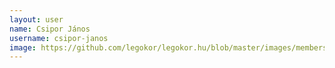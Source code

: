 ```yaml
---
layout: user
name: Csipor János
username: csipor-janos
image: https://github.com/legokor/legokor.hu/blob/master/images/members/CsiporJanos.jpg
---
```


